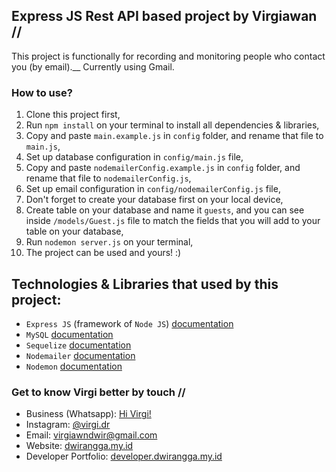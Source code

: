 ## Express JS Rest API based project by Virgiawan //
This project is functionally for recording and monitoring people who contact you (by email).__
Currently using Gmail.

### How to use?
1. Clone this project first,
2. Run `npm install` on your terminal to install all dependencies & libraries,
3. Copy and paste `main.example.js` in `config` folder, and rename that file to `main.js`,
4. Set up database configuration in `config/main.js` file,
5. Copy and paste `nodemailerConfig.example.js` in `config` folder, and rename that file to `nodemailerConfig.js`,
6. Set up email configuration in `config/nodemailerConfig.js` file,
7. Don't forget to create your database first on your local device,
8. Create table on your database and name it `guests`, and you can see inside `/models/Guest.js` file to match the fields that you will add to your table on your database,
9. Run `nodemon server.js` on your terminal,
10. The project can be used and yours! :)

## Technologies & Libraries that used by this project:
- `Express JS` (framework of `Node JS`) [documentation](https://expressjs.com/)
- `MySQL` [documentation](https://www.npmjs.com/package/mysql2)
- `Sequelize` [documentation](https://sequelize.org/)
- `Nodemailer` [documentation](https://www.nodemailer.com/)
- `Nodemon` [documentation](https://www.npmjs.com/package/nodemon)

### Get to know Virgi better by touch //
- Business (Whatsapp): [Hi Virgi!](https://wa.me/6285283868663?text=Hi%2C%20Virgi.%20I%20have%20an%20idea%20to%20build%20a%20business!)
- Instagram: [@virgi.dr](https://www.instagram.com/virgi.dr/)
- Email: [virgiawndwir@gmail.com](mailto:virgiawndwir@gmail.com)
- Website: [dwirangga.my.id](https://www.dwirangga.my.id)
- Developer Portfolio: [developer.dwirangga.my.id](https://www.developer.dwirangga.my.id)
